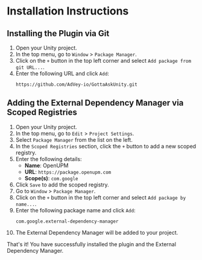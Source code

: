 # Installation Instructions
## Installing the Plugin via Git

1. Open your Unity project.
2. In the top menu, go to `Window` > `Package Manager`.
3. Click on the `+` button in the top left corner and select `Add package from git URL...`.
4. Enter the following URL and click `Add`:
    ```
    https://github.com/AdVey-io/GottaAskUnity.git
    ```

## Adding the External Dependency Manager via Scoped Registries

1. Open your Unity project.
2. In the top menu, go to `Edit` > `Project Settings`.
3. Select `Package Manager` from the list on the left.
4. In the `Scoped Registries` section, click the `+` button to add a new scoped registry.
5. Enter the following details:
    - **Name**: OpenUPM
    - **URL**: `https://package.openupm.com`
    - **Scope(s)**: `com.google`
6. Click `Save` to add the scoped registry.
7. Go to `Window` > `Package Manager`.
8. Click on the `+` button in the top left corner and select `Add package by name...`.
9. Enter the following package name and click `Add`:
    ```
    com.google.external-dependency-manager
    ```
10. The External Dependency Manager will be added to your project.

That's it! You have successfully installed the plugin and the External Dependency Manager.

